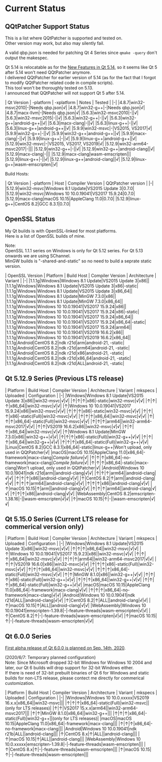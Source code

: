 # Current Status

## QQtPatcher Support Status

This is a list where QQtPatcher is supported and tested on.  
Other version may work, but also may silently fail.

A valid qbp.json is needed for patching Qt 4 Series since `qmake -query` don't output the makespec.

Qt 5.14 is relocatable as for the [New Features in Qt 5.14](https://wiki.qt.io/New_Features_in_Qt_5.14), so it seems like Qt 5 after 5.14 won't need QQtPatcher anymore.  
I delivered QQtPatcher for earlier version of 5.14 (as for the fact that I forgot to modify QQtPatcher related code in compile scripts).  
This tool won't be thoroughly tested on 5.13.  
I announced that QQtPatcher will not support Qt 5 after 5.14.

| Qt Version | -platform | -xplatform | Notes | Tested |
|-|
|4.8.7|win32-msvc2010|-|Needs qbp.json|√|
|4.8.7|win32-g++|-|Needs qbp.json|√|
|4.8.7|macx-llvm|-|Needs qbp.json|√|
|5.6.3|win32-msvc2010|-||√|
|5.6.3|win32-msvc2015|-||√|
|5.6.3|win32-g++|-||√|
|5.6.3|win32-g++|android-g++||√|
|5.6.3|macx-clang|-||√|
|5.6.3|linux-g++|-||√|
|5.6.3|linux-g++|android-g++||√|
|5.9.9|win32-msvc|-|VS2015, VS2017|√|
|5.9.9|win32-g++|-||√|
|5.9.9|win32-g++|android-g++||√|
|5.9.9|macx-clang|-||√|
|5.9.9|linux-g++|-||√|
|5.9.9|linux-g++|android-g++||√|
|5.12.9|win32-msvc|-|VS2015, VS2017, VS2019|√|
|5.12.9|win32-arm64-msvc2017|-|||
|5.12.9|win32-g++|-||√|
|5.12.9|win32-g++|android-clang||√|
|5.12.9|macx-clang|-|||
|5.12.9|macx-clang|wasm-emscripten|||
|5.12.9|linux-g++|-||√|
|5.12.9|linux-g++|android-clang||√|
|5.12.9|linux-g++|wasm-emscripten||√|

Build Hosts:

| Qt Version | -platform | Host | Compiler Version | QQtPatcher version |
|-|
|5.12.9|win32-msvc|Windows 8.1 Update|VS2015 Update 3|0.7.0|
|5.12.9|win32-msvc|Windows 10 10.0.19041|VS2017 15.9.24|0.7.0|
|5.12.9|macx-clang|macOS 10.15|AppleClang 11.0|0.7.0|
|5.12.9|linux-g++|CentOS 8.2|GCC 8.3.1|0.7.0|

## OpenSSL Status

My Qt builds is with OpenSSL-linked for most platforms.  
Here is a list of OpenSSL builds of mine.

Note:   
OpenSSL 1.1.1 series on Windows is only for Qt 5.12 series. For Qt 5.13 onwards we are using SChannel.  
MinGW builds is "-shared-and-static" so no need to build a seprate static version.

| OpenSSL Version | Platform | Build Host | Compiler Version | Architecture | Variant |
|-|
|1.1.1g|Windows|Windows 8.1 Update|VS2015 Update 3|x86||
|1.1.1g|Windows|Windows 8.1 Update|VS2015 Update 3|x86|-static|
|1.1.1g|Windows|Windows 8.1 Update|VS2015 Update 3|x86_64||
|1.1.1g|Windows|Windows 8.1 Update|MinGW 7.3.0|x86||
|1.1.1g|Windows|Windows 8.1 Update|MinGW 7.3.0|x86_64||
|1.1.1g|Windows|Windows 10 10.0.19041|VS2017 15.9.24|x86||
|1.1.1g|Windows|Windows 10 10.0.19041|VS2017 15.9.24|x86|-static|
|1.1.1g|Windows|Windows 10 10.0.19041|VS2017 15.9.24|x86_64||
|1.1.1g|Windows|Windows 10 10.0.19041|VS2017 15.9.24|x86_64|-static|
|1.1.1g|Windows|Windows 10 10.0.19041|VS2017 15.9.24|arm64||
|1.1.1g|Windows|Windows 10 10.0.19041|VS2019 16.6.2|x86||
|1.1.1g|Windows|Windows 10 10.0.19041|VS2019 16.6.2|x86_64||
|1.1.1g|Android|CentOS 8.2|ndk r21d|arm|android-21, -static|
|1.1.1g|Android|CentOS 8.2|ndk r21d|arm64|android-21, -static|
|1.1.1g|Android|CentOS 8.2|ndk r21d|x86|android-21, -static|
|1.1.1g|Android|CentOS 8.2|ndk r21d|x86_64|android-21, -static|
|1.1.1g|Android|CentOS 8.2|ndk r21d|ALL|android-21, -static|

## Qt 5.12.9 Series (Previous LTS release)

| Platform | Build Host |  Compiler Version | Architecture | Variant | mkspecs | Uploaded | Configuration |
|-|
|Windows|Windows 8.1 Update|VS2015 Update 3|x86||win32-msvc|√|√|
|↑|↑|↑|x86|-static|win32-msvc|√|√|
|↑|↑|↑|x86_64||win32-msvc|√|√|
|↑|Windows 10 10.0.19041|VS2017 15.9.24|x86||win32-msvc|√|√|
|↑|↑|↑|x86|-static|win32-msvc|√|√|
|↑|↑|↑|x86|-static(Full)|win32-msvc|√|√|
|↑|↑|↑|x86_64||win32-msvc|√|√|
|↑|↑|↑|x86_64|-static(Full)|win32-msvc|√|√|
|↑|↑|↑|arm64||win32-arm64-msvc2017|√|√|
|↑|↑|VS2019 16.6.2|x86||win32-msvc|√|√|
|↑|↑|↑|x86_64||win32-msvc|√|√|
|↑|Windows 8.1 Update|MinGW 7.3.0|x86||win32-g++|√|√|
|↑|↑|↑|x86|-static(Full)|win32-g++|√|√|
|↑|↑|↑|x86_64||win32-g++|√|√|
|↑|↑|↑|x86_64|-static(Full)|win32-g++|√|√|
|Linux|CentOS 8.2|GCC 8.3.1|x86_64|-static|linux-g++|Won't upload, only used in QQtPatcher|√|
|macOS|macOS 10.15|AppleClang 11.0|x86_64|-framework|macx-clang|_Compile failure_|√|
|↑|↑|↑|x86_64|-no-framework|macx-clang|_Compile failure_|√|
|↑|↑|↑|x86_64|-static|macx-clang|Won't upload, only used in QQtPatcher|√|
|Android|Windows 10 10.0.19041|ndk r21d|arm||android-clang|√|√|
|↑|↑|↑|arm64||android-clang|√|√|
|↑|↑|↑|x86||android-clang|√|√|
|↑|CentOS 8.2|↑|arm||android-clang|√|√|
|↑|↑|↑|arm64||android-clang|√|√|
|↑|↑|↑|x86||android-clang|√|√|
|↑|macOS 10.15|↑|arm||android-clang|√|√|
|↑|↑|↑|arm64||android-clang|√|√|
|↑|↑|↑|x86||android-clang|√|√|
|WebAssembly|CentOS 8.2|emscripten-1.38.16|-||wasm-emscripten|√|√|
|↑|macOS 10.15|↑|-||wasm-emscripten|√|√|

## Qt 5.15.0 Series (Current LTS release for commerical version only)

| Platform | Build Host |  Compiler Version | Architecture | Variant | mkspecs | Uploaded | Configuration |
|-|
|Windows|Windows 8.1 Update|VS2015 Update 3|x86||win32-msvc|√|√|
|↑|↑|↑|x86_64||win32-msvc|√|√|
|↑|Windows 10 10.0.19041|VS2017 15.9.23|x86||win32-msvc|√|√|
|↑|↑|↑|x86_64||win32-msvc|√|√|
|↑|↑|↑|arm64||win32-arm64-msvc2017|√|√|
|↑|↑|VS2019 16.6.0|x86||win32-msvc|√|√|
|↑|↑|↑|x86|-static(Full)|win32-msvc|√|√|
|↑|↑|↑|x86_64||win32-msvc|√|√|
|↑|↑|↑|x86_64|-static(Full)|win32-msvc|√|√|
|↑|↑|MinGW 8.1.0|x86||win32-g++|√|√|
|↑|↑|↑|x86|-static(Full)|win32-g++|√|√|
|↑|↑|↑|x86_64||win32-g++|√|√|
|↑|↑|↑|x86_64|-static(Full)|win32-g++|√|√|
|macOS|macOS 10.15|AppleClang 11.0|x86_64|-framework|macx-clang|√|√|
|↑|↑|↑|x86_64|-no-framework|macx-clang|√|√|
|Android|Windows 10 10.0.19041|ndk r21d|ALL||android-clang|√|√|
|↑|CentOS 8.2|↑|ALL||android-clang|√|√|
|↑|macOS 10.15|↑|ALL||android-clang|√|√|
|WebAssembly|Windows 10 10.0.19041|emscripten-1.39.8|-|-feature-threads|wasm-emscripten|√|√|
|↑|CentOS 8.2|↑|-|-feature-threads|wasm-emscripten|√|√|
|↑|macOS 10.15|↑|-|-feature-threads|wasm-emscripten|√|√|

## Qt 6.0.0 Series

[First alpha release of Qt 6.0.0 is planned on Sep. 14th, 2020](https://lists.qt-project.org/pipermail/releasing/2020-May/002777.html).

(2020/6/7: Temporary planned configuration)  
Note: Since Microsoft dropped 32-bit Windows for Windows 10 2004 and later, our Qt 6 builds will drop support for 32-bit Windows either.  
If there is need of 32-bit prebuilt binaries of Qt 6 for Windows and static builds for non-LTS release, please contect me directly for commerical customization.

| Platform | Build Host |  Compiler Version | Architecture | Variant | mkspecs | Uploaded | Configuration |
|-|
|Windows|Windows 10 10.0.xxxxx|VS2019 16.x.x|x86_64||win32-msvc|||
|↑|↑|↑|x86_64|-static(Full)|win32-msvc||(only for LTS releases)|
|↑|↑|VS2017 15.x.x|arm64||win32-arm64-msvc2017|||
|↑|↑|MinGW 8.1.0|x86_64||win32-g++|||
|↑|↑|↑|x86_64|-static(Full)|win32-g++||(only for LTS releases)|
|macOS|macOS 10.15|AppleClang 11.0|x86_64|-framework|macx-clang|||
|↑|↑|↑|x86_64|-no-framework|macx-clang|||
|Android|Windows 10 10.0.19041|ndk r21b|ALL||android-clang|||
|↑|CentOS 8.x|↑|ALL||android-clang|||
|↑|macOS 10.15|↑|ALL||android-clang|||
|WebAssembly|Windows 10 10.0.xxxxx|emscripten-1.39.8|-|-feature-threads|wasm-emscripten|||
|↑|CentOS 8.x|↑|-|-feature-threads|wasm-emscripten|||
|↑|macOS 10.15|↑|-|-feature-threads|wasm-emscripten|||
